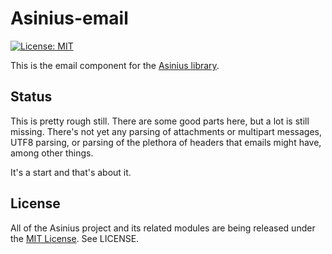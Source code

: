 # Asinius-email

[![License: MIT](https://img.shields.io/badge/License-MIT-yellow.svg)](https://opensource.org/licenses/MIT)

This is the email component for the [Asinius library](https://github.com/robsheldon/asinius-core).

## Status

This is pretty rough still. There are some good parts here, but a lot is still missing. There's not yet any parsing of attachments or multipart messages, UTF8 parsing, or parsing of the plethora of headers that emails might have, among other things.

It's a start and that's about it.

## License

All of the Asinius project and its related modules are being released under the [MIT License](https://opensource.org/licenses/MIT). See LICENSE.
